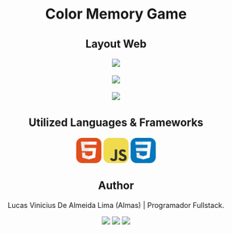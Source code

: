 <h1 align='center'>Color Memory Game</h1>

<h2 align='center'>Layout Web</h2>

<p align="center"><img src="https://github.com/LucaAlmeidaDev/Assets/blob/Main/Assets/colorMemoryGame.png"/></p>
<p align="center"><img src="https://github.com/LucaAlmeidaDev/Assets/blob/Main/Assets/colorMemoryGame2.png"/></p>
<p align="center"><img src="https://github.com/LucaAlmeidaDev/Assets/blob/Main/Assets/colorMemoryGame3.png"/></p>

<h2 align='center'>Utilized Languages & Frameworks</h2>
<div align='center'>
  <img width="50px" height="50px" src="https://github.com/tandpfun/skill-icons/blob/main/icons/HTML.svg"/>
  <img width="50px" height="50px" src="https://github.com/tandpfun/skill-icons/blob/main/icons/JavaScript.svg"/>
  <img width="50px" height="50px" src="https://github.com/tandpfun/skill-icons/blob/main/icons/CSS.svg"/>
</div>

<h2 align='center'>Author</h2>
<p align='center'>Lucas Vinicius De Almeida Lima (Almas) | Programador Fullstack.</p>
<div align='center'>
  <a href="https://www.linkedin.com/in/lucas-almeida-52b64522b" target="_blank"><img src="https://img.shields.io/badge/LinkedIn-0077B5?style=for-the-badge&logo=linkedin&logoColor=white" target="_blank"></a>
 <a href='https://www.instagram.com/lucasalmeida86355/' target='_blank'><img src='https://img.shields.io/badge/Instagram-E4405F?style=for-the-badge&logo=instagram&logoColor=white'/></a>
 <a href="mailto:lucasvinicius.acomercial@gmail.com" target='_blank'><img src='https://img.shields.io/badge/Gmail-D14836?style=for-the-badge&logo=gmail&logoColor=white'/></a>
</div>
